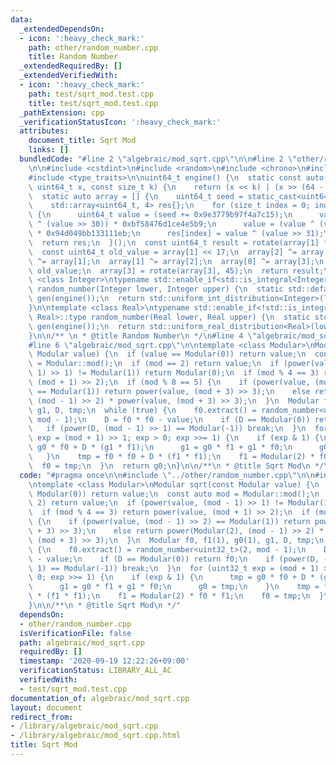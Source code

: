 ```yaml
---
data:
  _extendedDependsOn:
  - icon: ':heavy_check_mark:'
    path: other/random_number.cpp
    title: Random Number
  _extendedRequiredBy: []
  _extendedVerifiedWith:
  - icon: ':heavy_check_mark:'
    path: test/sqrt_mod.test.cpp
    title: test/sqrt_mod.test.cpp
  _pathExtension: cpp
  _verificationStatusIcon: ':heavy_check_mark:'
  attributes:
    document_title: Sqrt Mod
    links: []
  bundledCode: "#line 2 \"algebraic/mod_sqrt.cpp\"\n\n#line 2 \"other/random_number.cpp\"\
    \n\n#include <cstdint>\n#include <random>\n#include <chrono>\n#include <array>\n\
    #include <type_traits>\n\nuint64_t engine() {\n  static const auto rotate = [](const\
    \ uint64_t x, const size_t k) {\n    return (x << k) | (x >> (64 - k));\n  };\n\
    \  static auto array = [] {\n    uint64_t seed = static_cast<uint64_t>(std::chrono::system_clock::now().time_since_epoch().count());\n\
    \    std::array<uint64_t, 4> res{};\n    for (size_t index = 0; index < 4; index++)\
    \ {\n      uint64_t value = (seed += 0x9e3779b97f4a7c15);\n      value = (value\
    \ ^ (value >> 30)) * 0xbf58476d1ce4e5b9;\n      value = (value ^ (value >> 27))\
    \ * 0x94d049bb133111eb;\n      res[index] = value ^ (value >> 31);\n    }\n  \
    \  return res;\n  }();\n  const uint64_t result = rotate(array[1] * 5, 7) * 9;\n\
    \  const uint64_t old_value = array[1] << 17;\n  array[2] ^= array[0];\n  array[3]\
    \ ^= array[1];\n  array[1] ^= array[2];\n  array[0] ^= array[3];\n  array[2] ^=\
    \ old_value;\n  array[3] = rotate(array[3], 45);\n  return result;\n}\n\ntemplate\
    \ <class Integer>\ntypename std::enable_if<std::is_integral<Integer>::value, Integer>::type\
    \ random_number(Integer lower, Integer upper) {\n  static std::default_random_engine\
    \ gen(engine());\n  return std::uniform_int_distribution<Integer>(lower, upper)(gen);\n\
    }\n\ntemplate <class Real>\ntypename std::enable_if<!std::is_integral<Real>::value,\
    \ Real>::type random_number(Real lower, Real upper) {\n  static std::default_random_engine\
    \ gen(engine());\n  return std::uniform_real_distribution<Real>(lower, upper)(gen);\n\
    }\n\n/** \n * @title Random Number\n */\n#line 4 \"algebraic/mod_sqrt.cpp\"\n\n\
    #line 6 \"algebraic/mod_sqrt.cpp\"\n\ntemplate <class Modular>\nModular sqrt(const\
    \ Modular value) {\n  if (value == Modular(0)) return value;\n  const auto mod\
    \ = Modular::mod();\n  if (mod == 2) return value;\n  if (power(value, (mod -\
    \ 1) >> 1) != Modular(1)) return Modular(0);\n  if (mod % 4 == 3) return power(value,\
    \ (mod + 1) >> 2);\n  if (mod % 8 == 5) {\n    if (power(value, (mod - 1) >> 2)\
    \ == Modular(1)) return power(value, (mod + 3) >> 3);\n    else return power(Modular(2),\
    \ (mod - 1) >> 2) * power(value, (mod + 3) >> 3);\n  }\n  Modular f0, f1(1), g0(1),\
    \ g1, D, tmp;\n  while (true) {\n    f0.extract() = random_number<uint32_t>(2,\
    \ mod - 1);\n    D = f0 * f0 - value;\n    if (D == Modular(0)) return f0;\n \
    \   if (power(D, (mod - 1) >> 1) == Modular(-1)) break;\n  }\n  for (uint32_t\
    \ exp = (mod + 1) >> 1; exp > 0; exp >>= 1) {\n    if (exp & 1) {\n      tmp =\
    \ g0 * f0 + D * (g1 * f1);\n      g1 = g0 * f1 + g1 * f0;\n      g0 = tmp;\n \
    \   }\n    tmp = f0 * f0 + D * (f1 * f1);\n    f1 = Modular(2) * f0 * f1;\n  \
    \  f0 = tmp;\n  }\n  return g0;\n}\n\n/**\n * @title Sqrt Mod\n */\n"
  code: "#pragma once\n\n#include \"../other/random_number.cpp\"\n\n#include <cstdint>\n\
    \ntemplate <class Modular>\nModular sqrt(const Modular value) {\n  if (value ==\
    \ Modular(0)) return value;\n  const auto mod = Modular::mod();\n  if (mod ==\
    \ 2) return value;\n  if (power(value, (mod - 1) >> 1) != Modular(1)) return Modular(0);\n\
    \  if (mod % 4 == 3) return power(value, (mod + 1) >> 2);\n  if (mod % 8 == 5)\
    \ {\n    if (power(value, (mod - 1) >> 2) == Modular(1)) return power(value, (mod\
    \ + 3) >> 3);\n    else return power(Modular(2), (mod - 1) >> 2) * power(value,\
    \ (mod + 3) >> 3);\n  }\n  Modular f0, f1(1), g0(1), g1, D, tmp;\n  while (true)\
    \ {\n    f0.extract() = random_number<uint32_t>(2, mod - 1);\n    D = f0 * f0\
    \ - value;\n    if (D == Modular(0)) return f0;\n    if (power(D, (mod - 1) >>\
    \ 1) == Modular(-1)) break;\n  }\n  for (uint32_t exp = (mod + 1) >> 1; exp >\
    \ 0; exp >>= 1) {\n    if (exp & 1) {\n      tmp = g0 * f0 + D * (g1 * f1);\n\
    \      g1 = g0 * f1 + g1 * f0;\n      g0 = tmp;\n    }\n    tmp = f0 * f0 + D\
    \ * (f1 * f1);\n    f1 = Modular(2) * f0 * f1;\n    f0 = tmp;\n  }\n  return g0;\n\
    }\n\n/**\n * @title Sqrt Mod\n */"
  dependsOn:
  - other/random_number.cpp
  isVerificationFile: false
  path: algebraic/mod_sqrt.cpp
  requiredBy: []
  timestamp: '2020-09-19 12:22:26+09:00'
  verificationStatus: LIBRARY_ALL_AC
  verifiedWith:
  - test/sqrt_mod.test.cpp
documentation_of: algebraic/mod_sqrt.cpp
layout: document
redirect_from:
- /library/algebraic/mod_sqrt.cpp
- /library/algebraic/mod_sqrt.cpp.html
title: Sqrt Mod
---
```


